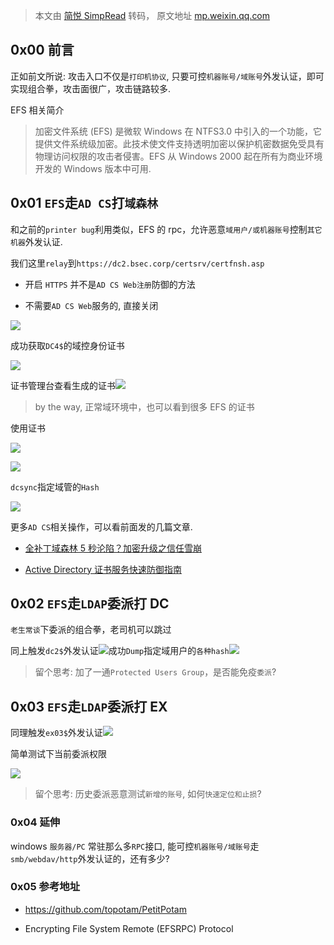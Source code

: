 > 本文由 [简悦 SimpRead](http://ksria.com/simpread/) 转码， 原文地址 [mp.weixin.qq.com](https://mp.weixin.qq.com/s/fVmSeNFsMnPIrgBHMy4eDA)

  

0x00 前言
-------

正如前文所说: 攻击入口不仅是`打印机协议`, 只要可控`机器账号/域账号`外发认证，即可实现组合拳，攻击面很广，攻击链路较多.

EFS 相关简介

> 加密文件系统 (EFS) 是微软 Windows 在 NTFS3.0 中引入的一个功能，它提供文件系统级加密。此技术使文件支持透明加密以保护机密数据免受具有物理访问权限的攻击者侵害。EFS 从 Windows 2000 起在所有为商业环境开发的 Windows 版本中可用.

0x01 `EFS`走`AD CS`打`域森林`
------------------------

和之前的`printer bug`利用类似，EFS 的 rpc，允许恶意`域用户/或机器账号`控制`其它机器`外发认证.

我们这里`relay`到`https://dc2.bsec.corp/certsrv/certfnsh.asp`

*   开启 `HTTPS` 并不是`AD CS Web注册`防御的方法
    
*   不需要`AD CS Web`服务的, 直接关闭
    

![](https://mmbiz.qpic.cn/mmbiz_jpg/icqm3vRUymZlibXCIe7LFz2fIugux9vdib2P5Y9JfwlAIc8yH9rqiaod9BUtFMExdz4aQdYscBGVMGac8Uy42JFh1Q/640?wx_fmt=jpeg)

成功获取`DC4$`的域控身份证书

![](https://mmbiz.qpic.cn/mmbiz_jpg/icqm3vRUymZlibXCIe7LFz2fIugux9vdib2icic8hlsia2dK8HjicfGeLzJtAmnibLEnibJdSTCckyibancnhW462vUXjbGw/640?wx_fmt=jpeg)

证书管理台查看生成的证书![](https://mmbiz.qpic.cn/mmbiz_jpg/icqm3vRUymZlibXCIe7LFz2fIugux9vdib2ibfH18OqW3HzUfkxjotcicILXJ2SqhOdLvWjpCJ25lViciaXwSf6RMgVow/640?wx_fmt=jpeg)

> by the way, 正常域环境中，也可以看到很多 EFS 的证书

使用证书

![](https://mmbiz.qpic.cn/mmbiz_jpg/icqm3vRUymZlibXCIe7LFz2fIugux9vdib2NY5Slial1JaWYUAF0K4NJlXJZIuIxAOIRp5KibULWpjPh03EGZg0EO6A/640?wx_fmt=jpeg)

![](https://mmbiz.qpic.cn/mmbiz_png/icqm3vRUymZlibXCIe7LFz2fIugux9vdib2q6o7DibX8tibc1yQyEoJTS9p4zPPSlPmft4s3lmAC3yKyYCl1WaClpLg/640?wx_fmt=png)

`dcsync`指定域管的`Hash`  

![](https://mmbiz.qpic.cn/mmbiz_jpg/icqm3vRUymZlibXCIe7LFz2fIugux9vdib29LZcnTkaSFibcRf6DZPJKlkpuf2esmichWn3avHhX1b18Y6wTA3jkFSA/640?wx_fmt=jpeg)

更多`AD CS`相关操作，可以看前面发的几篇文章.

*   [全补丁域森林 5 秒沦陷？加密升级之信任雪崩](http://mp.weixin.qq.com/s?__biz=MzU0MDcyMTMxOQ==&mid=2247483735&idx=1&sn=e0ddc385b58caab50a431e49755b051e&chksm=fb35a89fcc42218907a857cab094c15b5386d385d67ad5b655e5ba4d3e85be8a801b2c06e3cc&scene=21#wechat_redirect)
    
*   [Active Directory 证书服务快速防御指南](http://mp.weixin.qq.com/s?__biz=MzU0MDcyMTMxOQ==&mid=2247483770&idx=1&sn=aeb9c6e39580e53b4bad0693318e1983&chksm=fb35a8b2cc4221a462dc8ac2b12d75012122fbdf1325e7961ead5b16280368cb758fe4720891&scene=21#wechat_redirect)
    

0x02 `EFS`走`LDAP`委派打 DC
-----------------------

`老生常谈`下委派的组合拳，老司机可以跳过

同上触发`dc2$`外发认证![](https://mmbiz.qpic.cn/mmbiz_jpg/icqm3vRUymZlibXCIe7LFz2fIugux9vdib273EicZHuG9bIeHmmFdMPlJhbQKewMUaUFupCgL9GYAQHVgacpRhHUMA/640?wx_fmt=jpeg)成功`Dump`指定域用户的`各种hash`![](https://mmbiz.qpic.cn/mmbiz_jpg/icqm3vRUymZlibXCIe7LFz2fIugux9vdib2DdLsEhzzqiaTiblpl1j7yY5LQrD3Cic7rWoWrFnicQxpsVMgxEDpsu45Sg/640?wx_fmt=jpeg)

> 留个思考: 加了一通`Protected Users Group`，是否能免疫`委派`?

0x03 `EFS`走`LDAP`委派打 EX
-----------------------

同理触发`ex03$`外发认证![](https://mmbiz.qpic.cn/mmbiz_jpg/icqm3vRUymZlibXCIe7LFz2fIugux9vdib2qK8bskn7YgwhPNXk2Fx478A4wJSRNW5ynSVs3JvpfUmuS1BZwlIX6A/640?wx_fmt=jpeg)

简单测试下当前委派权限

![](https://mmbiz.qpic.cn/mmbiz_jpg/icqm3vRUymZlibXCIe7LFz2fIugux9vdib2p4xH79uGAKRVbojUUicMn7BwvpUB53Q88O3JZ24ciag1d3Aj4mX6o1Nw/640?wx_fmt=jpeg)

> 留个思考: 历史委派恶意测试`新增的账号`, 如何`快速定位和止损`?

### 0x04 延伸

windows `服务器/PC` 常驻那么多`RPC`接口, 能可控`机器账号/域账号`走`smb/webdav/http`外发认证的，还有多少?

### 0x05 参考地址

*   https://github.com/topotam/PetitPotam
    
*   Encrypting File System Remote (EFSRPC) Protocol
